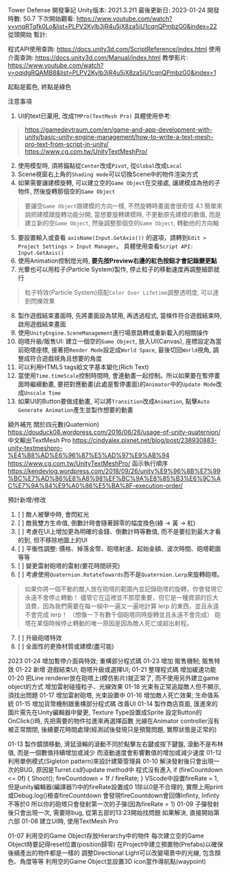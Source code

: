 Tower Defense
開發筆記
Unity版本: 2021.3.2f1
最後更新日: 2023-01-24
開發時數: 50.7
下次開始觀看: https://www.youtube.com/watch?v=vnqRTqfk0Lo&list=PLPV2KyIb3jR4u5jX8za5iU1cqnQPmbzG0&index=22
從頭開始
暫計: 

程式API使用查詢: https://docs.unity3d.com/ScriptReference/index.html
使用介面查詢: https://docs.unity3d.com/Manual/index.html
教學影片: https://www.youtube.com/watch?v=oqidgRQAMB8&list=PLPV2KyIb3jR4u5jX8za5iU1cqnQPmbzG0&index=1

起點是藍色, 終點是綠色


注意事項
1. UI的text已棄用, 改成`TMPro(TextMesh Pro)`
具體使用參考: 
 > https://gamedevtraum.com/en/game-and-app-development-with-unity/basic-unity-engine-management/how-to-write-a-text-mesh-pro-text-from-script-in-unity/
 > https://www.cg.com.tw/UnityTextMeshPro/
2. 使用模型時, 須將錨點從`Center`改成`Pivot`, 從`Global`改成`Local`
3. Scene視窗右上角的`Shading mode`可以切換Scene中的物件渲染方式
4. 如果需要讓建模旋轉, 可以建立空的`Game Object`在交接處, 讓建模成為他的子物件, 然後旋轉那個空的`Game Object`
 > 要讓空`Game Object`跟建模的方向一樣, 不然旋轉時畫面會很奇怪
4.1 簡單來說把建模跟旋轉功能分開, 當想要旋轉建模時, 不更動原先建模的數值, 而是建立新的空`Game Object`, 然後調整那個空的`Game Object`,
轉動他的方向軸
5. 要設置輸入或查看 `axisName(Input.GetAxis())` 的選項，請轉到`Edit > Project Settings > Input Manager`。
具體使用查看`Script API: Input.GetAxis()`
6. 使用Animation控制燈光時, **要先按Preview右邊的紅色按鈕才會記錄變更點**
7. 光暈也可以用粒子(Particle System)製作, 停止粒子的移動速度再調整細節就行
 > 粒子特效(Particle System)搭配`Color Over Lifetime`調整透明度, 可以達到閃爍效果
8. 製作遊戲結束畫面時, 先將畫面設為禁用, 再透過程式, 當條件符合遊戲結束時, 啟用遊戲結束畫面
9. 使用`UnityEngine.SceneManagement`進行場景跳轉或重新載入的相關操作
10. 砲塔升級/販售UI: 建立一個空的`Game Object`, 放入UI(Canvas), 座標設定為當前砲塔座標, 接著把`Render Mode`設定成`World Space`, 最後切回`World`視角, 調整成符合遊戲視角且想要的角度
11. 可以利用HTML5 tags給文字基本變化(Rich Text)
12. 當使用`Time.timeScale`控制時間時, 會連動畫一起控制。所以如果要在暫停畫面時繼續動畫, 要把對應動畫(此處是暫停畫面)的`Animator`中的`Update Mode`改成`Unscale Time`
13. 如果UI的Button要做成動畫, 可以將`Transition`改成`Animation`, 點擊`Auto Generate Animation`產生並製作想要的動畫

額外補充
關於四元數(Quaternion)
https://douduck08.wordpress.com/2016/06/26/usage-of-unity-quaternion/
中文輸出TextMesh Pro
https://cindyalex.pixnet.net/blog/post/238930883-unity-textmeshpro-%E4%B8%AD%E6%96%87%E5%AD%97%E9%AB%94
https://www.cg.com.tw/UnityTextMeshPro/
函示執行順序
https://kendevlog.wordpress.com/2018/09/26/unity%E9%96%8B%E7%99%BC%E7%AD%86%E8%A8%98%EF%BC%9A%E8%85%B3%E6%9C%AC%E7%9A%84%E9%A0%86%E5%BA%8F-execution-order/

預計新增/修改
1. [ ] 敵人被擊中時, 會閃紅光
2. [ ] 敵我雙方生命值, 倒數計時會隨著歸零的幅度換色(綠 -> 黃 -> 紅)
3. [ ] 考慮在UI上增加更為明確的金錢、倒數計時等數值, 而不是要拉到最大才看的到, 但不移除地圖上的UI
4. [ ] 平衡性調整: 價格、掉落金幣、砲塔射速、起始金額、波次時間、砲塔範圍等等
5. [ ] 變更雷射砲塔的雷射(要花時間研究)
6. [ ] 考慮使用`Quaternion.RotateTowards`而不是`Quaternion.Lerp`來旋轉砲塔。
 > 如果你將一個不動的敵人放在砲塔的範圍內並記錄砲塔的旋轉，你會發現它永遠不會停止轉動！
 > 儘管它在這裡並不那麼重要，但它是一種資源的巨大浪費，因為我們需要在每一幀中一遍又一遍地計算 lerp 的東西，並且永遠不會完成 lerp！
 >（想像一下有數千個砲塔同時旋轉並且永遠不會完成）
 > 砲塔在某個時候停止轉動的唯一原因是因為敵人死亡或超出射程。
7. [ ] 升級砲塔特效
8. [ ] 全面性的更換材質或建模(盡可能)


2023
01-24
增加暫停介面與特效; 重構部分程式碼
01-23
增加 販售機制; 販售特效
01-22
新增 遊戲結束UI; 砲塔升級或選擇UI;
01-21
整理程式碼
增加緩速功能
01-20
把Line renderer放在砲塔上(模仿影片)就正常了, 而不使用另外建立game object的方式
增加雷射碰撞粒子、光線效果
01-18
光束有正常追蹤敵人但不顯示, 須找出問題
01-17
增加雷射砲塔, 光束設置中
01-16
增加敵人死亡效果; 生命值系統
01-15
增加貨幣機制跟重構部分程式碼
改善UI
01-14
製作商店頁面, 匯進來的圖片需先在Unity編輯器中變更, Texture Type設置成Sprite
設定Button的OnClick()時, 先把需要的物件拉進來再選擇函數
光線在Animator controller沒有被正常關閉, 後續要花時間處理(經測試後發現只是預覽問題, 實際狀態是正常的)

01-13
製作鏡頭移動, 滑鼠滾輪的滾動不同於點擊左右鍵或按下鍵盤, 滾動不是布林值, 而是一個數值持續增加或減少
而滾動速度會影響數值的增加或減少速度
01-12
利用單例模式(Sigleton pattern)來設計建築管理員
01-10
解決發射後只會出現一次的BUG, 原因是Turret.cs的update method中
程式沒有進入
if (fireCountdown <= 0f)
{
    Shoot();
    fireCountdown = 1f / fireRate;
}
VScode中設置fireRate = 1, 但是unity編輯器(編譯器?)中的fireRate設置成0
1除以0是不合理的, 實際上用print或Debug.log()檢查fireCountdown
會發現fireCountdown會回傳Infinty, Infinty不等於0
所以你的砲塔只會發射第一次的子彈(因為fireRate = 1)
01-09
子彈發射後只會出現一次, 需要除bug, 從第五部的13:23開始找問題
如果解決, 直接開始第六部
01-08
建立UI時, 使用TextMesh Pro

01-07
利用空的Game Object存放Hierarchy中的物件
每次建立空的Game Object時要記得reset位置(position歸零)
在Project中建立預置物(Prefabs)以確保後續產出的物件都是一樣的
調整Directional Light可以改變場景中的光線, 包含顏色、角度等等
利用空的Game Object並設置3D icon當作導航點(waypoint)